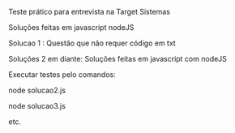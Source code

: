 Teste prático para entrevista na Target Sistemas

Soluções feitas em javascript nodeJS

Solucao 1 : Questão que não requer código em txt

Soluções 2 em diante: Soluções feitas em javascript com nodeJS

Executar testes pelo comandos:

node solucao2.js

node solucao3.js

etc.
